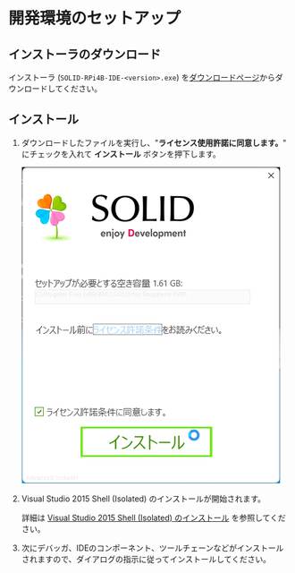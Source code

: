 # 開発環境のセットアップ

## インストーラのダウンロード

インストーラ (`SOLID-RPi4B-IDE-<version>.exe`) を[ダウンロードページ](download.md)からダウンロードしてください。

## インストール

1. ダウンロードしたファイルを実行し、"**ライセンス使用許諾に同意します。**" にチェックを入れて **インストール** ボタンを押下します。

    ![install-1](img/solid-rpi4b-install-1.png)

2. Visual Studio 2015 Shell (Isolated) のインストールが開始されます。

    詳細は [Visual Studio 2015 Shell (Isolated) のインストール](https://solid.kmckk.com/SOLID/doc/latest/tutorial/installation.html#shell) を参照してください。


3. 次にデバッガ、IDEのコンポーネント、ツールチェーンなどがインストールされますので、ダイアログの指示に従ってインストールしてください。
